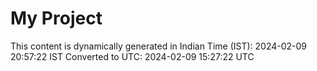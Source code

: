 # My Project

This content is dynamically generated in Indian Time (IST): 2024-02-09 20:57:22 IST
Converted to UTC: 2024-02-09 15:27:22 UTC
